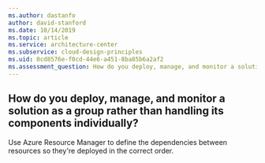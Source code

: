 ```yaml
---
ms.author: dastanfo
author: david-stanford
ms.date: 10/14/2019
ms.topic: article
ms.service: architecture-center
ms.subservice: cloud-design-principles
ms.uid: 0cd8576e-f0cd-44e6-a451-8ba85b6a2af2
ms.assessment_question: How do you deploy, manage, and monitor a solution as a group rather than handling its components individually?
---
```

## How do you deploy, manage, and monitor a solution as a group rather than handling its components individually?

Use Azure Resource Manager to define the dependencies between resources so they're deployed in the correct order.
